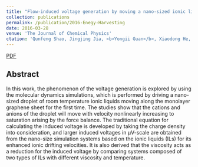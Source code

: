 ```yaml
---
title: "Flow-induced voltage generation by moving a nano-sized ionic liquids droplet over a graphene sheet: Molecular dynamics simulation"
collection: publications
permalink: /publication/2016-Enegy-Harvesting
date: 2016-03-28
venue: 'The Journal of Chemical Physics'
ctation: 'Qunfeng Shao, Jingjing Jia, <b>Yongii Guan</b>, Xiaodong He, Xiaoping Zhang. Flow-induced voltage generation by moving a nano-sized ionic liquids droplet over a graphene sheet: Molecular dynamics simulation. <b>J Chem Phys</b>, 2016, 144(12): 124703.'
---
```


[PDF](https://github.com/Yongji-Guan/Yongji-Guan.github.io/blob/master/files/2016-1.pdf)

## Abstract
In this work, the phenomenon of the voltage generation is explored by using the molecular dynamics simulations, which is performed by driving a nano-sized droplet of room temperature ionic liquids moving along the monolayer graphene sheet for the first time. The studies show that the cations and anions of the droplet will move with velocity nonlinearly increasing to saturation arising by the force balance. The traditional equation for calculating the induced voltage is developed by taking the charge density into consideration, and larger induced voltages in µV-scale are obtained from the nano-size simulation systems based on the ionic liquids (ILs) for its enhanced ionic drifting velocities. It is also derived that the viscosity acts as a reduction for the induced voltage by comparing systems composed of two types of ILs with different viscosity and temperature.
